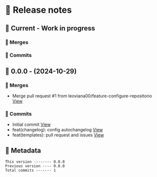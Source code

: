 # 🎁 Release notes

## 🚧 Current - Work in progress
### 🔀 Merges

### 🚀 Commits



## 🔖 0.0.0 - (2024-10-29)
### 🔀 Merges
*  Merge pull request #1 from leoviana00/feature-configure-repositorio [View](https://github.com/leoviana00/dio-dp-logica-pensamento-computacional/commits/8f6479648c4dc43f894901dd56a4ed3a08bcb2e5)
### 🚀 Commits
*  Initial commit [View](https://github.com/leoviana00/dio-dp-logica-pensamento-computacional/commits/8490460829a2251a6e8d79dae2553d9574cf2673)
*  feat(changelog): config autochangelog [View](https://github.com/leoviana00/dio-dp-logica-pensamento-computacional/commits/b57abc63d9983ecfdd096b24a6821d2586fae1fc)
*  feat(templates): pull request and issues [View](https://github.com/leoviana00/dio-dp-logica-pensamento-computacional/commits/8259be16ce534e7384e731fc8d1e756497d80e8b)
## 📝 Metadata
```
This version -------- 0.0.0
Previous version ---- 0.0.0
Total commits ------- 1
```
